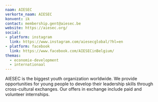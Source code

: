 ```yaml
---
naam: AIESEC
verkorte_naam: AIESEC
konvent: ik
contact: membership.gent@aiesec.be
website: https://aiesec.org/
social:
- platform: instagram
  link: https://www.instagram.com/aiesecglobal/?hl=en
- platform: facebook
  link: https://www.facebook.com/AIESECinBelgium/
themas:
  - economie-development
  - internationaal
---
```


AIESEC is the biggest youth organization worldwide. We provide opportunities for young people to develop their leadership skills through cross-cultural exchanges. Our offers in exchange include paid and volunteer internships.
